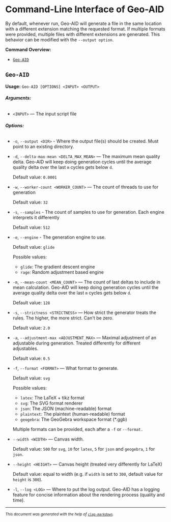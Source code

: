 # Command-Line Interface of Geo-AID

By default, whenever run, Geo-AID will generate a file in the same location with a different extension matching the requested format. If multiple formats were provided,
multiple files with different extensions are generated. This behavior can be modified with the `--output option`.

**Command Overview:**

* [`Geo-AID`](#Geo-AID)

## `Geo-AID`

**Usage:** `Geo-AID [OPTIONS] <INPUT> <OUTPUT>`

###### **Arguments:**

* `<INPUT>` — The input script file

###### **Options:**

* `-o`, `--output <DIR>` - Where the output file(s) should be created. Must point to an existing directory.

* `-d`, `--delta-max-mean <DELTA_MAX_MEAN>` — The maximum mean quality delta. Geo-AID will keep doing generation cycles
  until the average quality delta over the last `m` cycles gets below `d`.

  Default value: `0.0001`
* `-w`, `--worker-count <WORKER_COUNT>` — The count of threads to use for generation

  Default value: `32`
* `-s`, `--samples` - The count of samples to use for generation. Each engine interprets it differently

  Default value: `512`
* `-e`, `--engine` - The generation engine to use.

  Default value: `glide`

  Possible values:
    - `glide`:
      The gradient descent engine
    - `rage`:
      Random adjustment based engine
* `-m`, `--mean-count <MEAN_COUNT>` — The count of last deltas to include in mean calculation. Geo-AID will keep doing
  generation cycles until the average quality delta over the last `m` cycles gets below `d`.

  Default value: `128`
* `-s`, `--strictness <STRICTNESS>` — How strict the generator treats the rules. The higher, the more strict. Can't be
  zero.

  Default value: `2.0`
* `-a`, `--adjustment-max <ADJUSTMENT_MAX>` — Maximal adjustment of an adjustable during generation. Treated differently
  for different adjustables.

  Default value: `0.5`
* `-f`, `--format <FORMAT>` — What format to generate.

  Default value: `svg`

  Possible values:
    - `latex`:
      The LaTeX + tikz format
    - `svg`:
      The SVG format renderer
    - `json`:
      The JSON (machine-readable) format
    - `plaintext`:
      The plaintext (human-readable) format
    - `geogebra`:
      The GeoGebra workspace format (*.ggb)
  
  Multiple formats can be provided, each after a `-f` or `--format.`

* `--width <WIDTH>` — Canvas width.

  Default value: `500` for `svg`, `10` for `latex`, `5` for `json` and `geogebra`, `1` for `json`.
* `--height <HEIGHT>` — Canvas height (treated very differently for LaTeX)

  Default value: equal to width (e.g. if `width` is set to `300`, default value for `height` is `300`).
* `-l`, `--log <LOG>` — Where to put the log output. Geo-AID has a logging feature for concise information about the
  rendering process (quality and time).

<hr/>

<small><i>
This document was generated with the help of
<a href="https://crates.io/crates/clap-markdown"><code>clap-markdown</code></a>.
</i></small>
